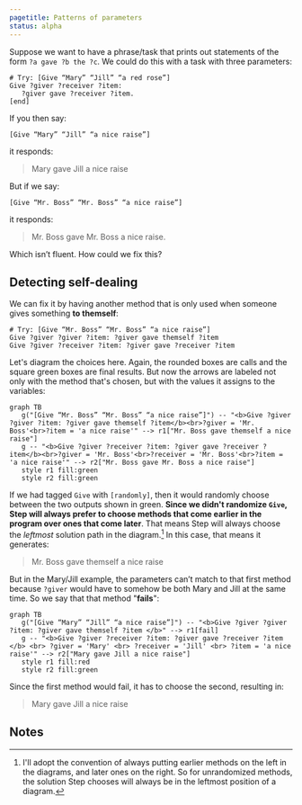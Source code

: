 ```yaml
---
pagetitle: Patterns of parameters
status: alpha
---
```

Suppose we want to have a phrase/task that prints out statements of the form `?a gave ?b the ?c`.  We could do this with a task with three parameters:
```Step
# Try: [Give “Mary” “Jill” “a red rose”]
Give ?giver ?receiver ?item:
   ?giver gave ?receiver ?item.
[end]
```
If you then say:
```step
[Give “Mary” “Jill” “a nice raise”]
```
it responds:

> Mary gave Jill a nice raise

But if we say:
```step
[Give “Mr. Boss” “Mr. Boss” “a nice raise”]
```
it responds:

> Mr. Boss gave Mr. Boss a nice raise.

Which isn’t fluent.  How could we fix this?

## Detecting self-dealing

We can fix it by having another method that is only used when someone gives something **to themself**:
```Step
# Try: [Give “Mr. Boss” “Mr. Boss” “a nice raise”]
Give ?giver ?giver ?item: ?giver gave themself ?item
Give ?giver ?receiver ?item: ?giver gave ?receiver ?item
```
Let's diagram the choices here.  Again, the rounded boxes are calls and the square green boxes are final results.  But now the arrows are labeled not only with the method that's chosen, but with the values it assigns to the variables:
```mermaid
graph TB
   g("[Give “Mr. Boss” “Mr. Boss” “a nice raise”]") -- "<b>Give ?giver ?giver ?item: ?giver gave themself ?item</b><br>?giver = 'Mr. Boss'<br>?item = 'a nice raise'" --> r1["Mr. Boss gave themself a nice raise"]
   g -- "<b>Give ?giver ?receiver ?item: ?giver gave ?receiver ?item</b><br>?giver = 'Mr. Boss'<br>?receiver = 'Mr. Boss'<br>?item = 'a nice raise'" --> r2["Mr. Boss gave Mr. Boss a nice raise"]
   style r1 fill:green
   style r2 fill:green
```
If we had tagged `Give` with `[randomly]`, then it would randomly choose between the two outputs shown in green.  **Since we didn't randomize `Give`, Step will always prefer to choose methods that come earlier in the program over ones that come later**.  That means Step will always choose the *leftmost* solution path in the diagram.[^1]  In this case, that means it generates:

> Mr. Boss gave themself a nice raise

But in the Mary/Jill example, the parameters can’t match to that first method because `?giver` would have to somehow be both Mary and Jill at the same time.  So we say that that method "**fails**":
```mermaid
graph TB
   g("[Give “Mary” “Jill” “a nice raise”]") -- "<b>Give ?giver ?giver ?item: ?giver gave themself ?item </b>" --> r1[fail]
   g -- "<b>Give ?giver ?receiver ?item: ?giver gave ?receiver ?item </b> <br> ?giver = 'Mary' <br> ?receiver = 'Jill' <br> ?item = 'a nice raise'" --> r2["Mary gave Jill a nice raise"]
   style r1 fill:red
   style r2 fill:green
```
Since the first method would fail, it has to choose the second, resulting in:

> Mary gave Jill a nice raise

## Notes

[^1]: I'll adopt the convention of always putting earlier methods on the left in the diagrams, and later ones on the right.  So for unrandomized methods, the solution Step chooses will always be in the leftmost position of a diagram.